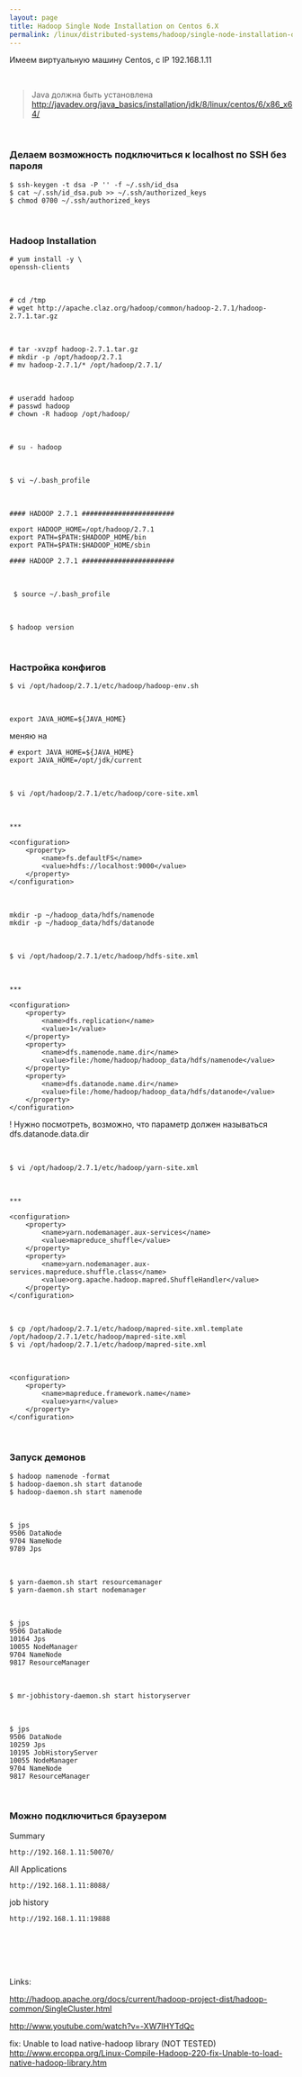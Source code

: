 ```yaml
---
layout: page
title: Hadoop Single Node Installation on Centos 6.X
permalink: /linux/distributed-systems/hadoop/single-node-installation-on-centos-6/
---
```


Имеем виртуальную машину Centos, c IP 192.168.1.11

<br/>

> Java должна быть установлена
> http://javadev.org/java_basics/installation/jdk/8/linux/centos/6/x86_x64/



<br/>

### Делаем возможность подключиться к localhost по SSH без пароля

	$ ssh-keygen -t dsa -P '' -f ~/.ssh/id_dsa
	$ cat ~/.ssh/id_dsa.pub >> ~/.ssh/authorized_keys
	$ chmod 0700 ~/.ssh/authorized_keys

<br/>


### Hadoop Installation

	# yum install -y \
	openssh-clients

<br/>

	# cd /tmp
    # wget http://apache.claz.org/hadoop/common/hadoop-2.7.1/hadoop-2.7.1.tar.gz

<br/>

    # tar -xvzpf hadoop-2.7.1.tar.gz
    # mkdir -p /opt/hadoop/2.7.1
    # mv hadoop-2.7.1/* /opt/hadoop/2.7.1/

<br/>

    # useradd hadoop
	# passwd hadoop
	# chown -R hadoop /opt/hadoop/

<br/>

    # su - hadoop

<br/>

    $ vi ~/.bash_profile

<br/>


	#### HADOOP 2.7.1 #######################

	export HADOOP_HOME=/opt/hadoop/2.7.1
	export PATH=$PATH:$HADOOP_HOME/bin
	export PATH=$PATH:$HADOOP_HOME/sbin

	#### HADOOP 2.7.1 #######################

<br/>

     $ source ~/.bash_profile

<br/>

	$ hadoop version

<br/>


### Настройка конфигов

	$ vi /opt/hadoop/2.7.1/etc/hadoop/hadoop-env.sh

<br/>

	export JAVA_HOME=${JAVA_HOME}

меняю на

	# export JAVA_HOME=${JAVA_HOME}
	export JAVA_HOME=/opt/jdk/current


<br/>

	$ vi /opt/hadoop/2.7.1/etc/hadoop/core-site.xml

<br/>

	***

	<configuration>
	    <property>
	        <name>fs.defaultFS</name>
	        <value>hdfs://localhost:9000</value>
	    </property>
	</configuration>

<br/>

	mkdir -p ~/hadoop_data/hdfs/namenode
	mkdir -p ~/hadoop_data/hdfs/datanode

<br/>

	$ vi /opt/hadoop/2.7.1/etc/hadoop/hdfs-site.xml

<br/>

	***

	<configuration>
	    <property>
	        <name>dfs.replication</name>
	        <value>1</value>
	    </property>
		<property>
			<name>dfs.namenode.name.dir</name>
			<value>file:/home/hadoop/hadoop_data/hdfs/namenode</value>
		</property>
		<property>
			<name>dfs.datanode.name.dir</name>
			<value>file:/home/hadoop/hadoop_data/hdfs/datanode</value>
		</property>
	</configuration>


! Нужно посмотреть, возможно, что параметр должен называться dfs.datanode.data.dir


<br/>

	$ vi /opt/hadoop/2.7.1/etc/hadoop/yarn-site.xml

<br/>

	***

	<configuration>
	    <property>
	        <name>yarn.nodemanager.aux-services</name>
	        <value>mapreduce_shuffle</value>
	    </property>
		<property>
			<name>yarn.nodemanager.aux-services.mapreduce.shuffle.class</name>
			<value>org.apache.hadoop.mapred.ShuffleHandler</value>
		</property>
	</configuration>


<br/>

	$ cp /opt/hadoop/2.7.1/etc/hadoop/mapred-site.xml.template /opt/hadoop/2.7.1/etc/hadoop/mapred-site.xml
	$ vi /opt/hadoop/2.7.1/etc/hadoop/mapred-site.xml

<br/>

	<configuration>
	    <property>
	        <name>mapreduce.framework.name</name>
	        <value>yarn</value>
	    </property>
	</configuration>

<br/>

### Запуск демонов

	$ hadoop namenode -format
	$ hadoop-daemon.sh start datanode
	$ hadoop-daemon.sh start namenode

<br/>

	$ jps
	9506 DataNode
	9704 NameNode
	9789 Jps

<br/>

	$ yarn-daemon.sh start resourcemanager
	$ yarn-daemon.sh start nodemanager

<br/>

	$ jps
	9506 DataNode
	10164 Jps
	10055 NodeManager
	9704 NameNode
	9817 ResourceManager


<br/>

	$ mr-jobhistory-daemon.sh start historyserver

<br/>

	$ jps
	9506 DataNode
	10259 Jps
	10195 JobHistoryServer
	10055 NodeManager
	9704 NameNode
	9817 ResourceManager


<br/>

### Можно подключиться браузером

Summary

	http://192.168.1.11:50070/

All Applications

	http://192.168.1.11:8088/

job history

	http://192.168.1.11:19888



<br/><br/><br/><br/>


Links:

http://hadoop.apache.org/docs/current/hadoop-project-dist/hadoop-common/SingleCluster.html

http://www.youtube.com/watch?v=-XW7IHYTdQc

fix: Unable to load native-hadoop library (NOT TESTED)  
http://www.ercoppa.org/Linux-Compile-Hadoop-220-fix-Unable-to-load-native-hadoop-library.htm
